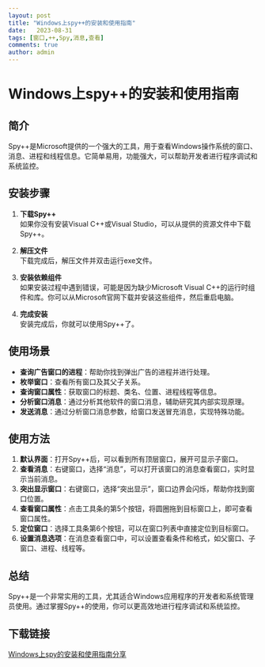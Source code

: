 ```yaml
---
layout: post
title: "Windows上spy++的安装和使用指南"
date:   2023-08-31
tags: [窗口,++,Spy,消息,查看]
comments: true
author: admin
---
```

# Windows上spy++的安装和使用指南

## 简介
Spy++是Microsoft提供的一个强大的工具，用于查看Windows操作系统的窗口、消息、进程和线程信息。它简单易用，功能强大，可以帮助开发者进行程序调试和系统监控。

## 安装步骤
1. **下载Spy++**  
   如果你没有安装Visual C++或Visual Studio，可以从提供的资源文件中下载Spy++。

2. **解压文件**  
   下载完成后，解压文件并双击运行exe文件。

3. **安装依赖组件**  
   如果安装过程中遇到错误，可能是因为缺少Microsoft Visual C++的运行时组件和库。你可以从Microsoft官网下载并安装这些组件，然后重启电脑。

4. **完成安装**  
   安装完成后，你就可以使用Spy++了。

## 使用场景
- **查询广告窗口的进程**：帮助你找到弹出广告的进程并进行处理。
- **枚举窗口**：查看所有窗口及其父子关系。
- **查询窗口属性**：获取窗口的标题、类名、位置、进程线程等信息。
- **分析窗口消息**：通过分析其他软件的窗口消息，辅助研究其内部实现原理。
- **发送消息**：通过分析窗口消息参数，给窗口发送冒充消息，实现特殊功能。

## 使用方法
1. **默认界面**：打开Spy++后，可以看到所有顶层窗口，展开可显示子窗口。
2. **查看消息**：右键窗口，选择“消息”，可以打开该窗口的消息查看窗口，实时显示当前消息。
3. **突出显示窗口**：右键窗口，选择“突出显示”，窗口边界会闪烁，帮助你找到窗口位置。
4. **查看窗口属性**：点击工具条的第5个按钮，将圆圈拖到目标窗口上，即可查看窗口属性。
5. **定位窗口**：选择工具条第6个按钮，可以在窗口列表中直接定位到目标窗口。
6. **设置消息选项**：在消息查看窗口中，可以设置查看条件和格式，如父窗口、子窗口、进程、线程等。

## 总结
Spy++是一个非常实用的工具，尤其适合Windows应用程序的开发者和系统管理员使用。通过掌握Spy++的使用，你可以更高效地进行程序调试和系统监控。

## 下载链接

[Windows上spy的安装和使用指南分享](https://pan.quark.cn/s/b4735f74f30e)